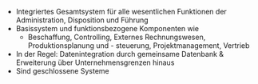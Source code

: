 - Integriertes Gesamtsystem für alle wesentlichen Funktionen der Administration, Disposition und Führung
- Basissystem und funktionsbezogene Komponenten wie
	- Beschaffung, Controlling, Externes Rechnungswesen, Produktionsplanung und - steuerung, Projektmanagement, Vertrieb
- In der Regel: Datenintegration durch gemeinsame Datenbank & Erweiterung über Unternehmensgrenzen hinaus
- Sind geschlossene Systeme